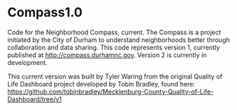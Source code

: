 # Compass1.0
Code for the Neighborhood Compass, current. The Compass is a project initiated by the City of Durham to understand neighborhoods better through collaboration and data sharing. This code represents version 1, currently published at http://compass.durhamnc.gov. Version 2 is currently in development.  

This current version was built by Tyler Waring from the original Quality of Life Dashboard project developed by Tobin Bradley, found here: https://github.com/tobinbradley/Mecklenburg-County-Quality-of-Life-Dashboard/tree/v1


